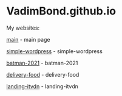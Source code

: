 

# VadimBond.github.io

My websites:

[main](https://vadimbond.github.io/ "main") - main page

[simple-wordpress](https://vadimbond.github.io/simple-wordpress/ "simple-wordpress") - simple-wordpress

[batman-2021](https://vadimbond.github.io/batman-2021/ "batman-2021") - batman-2021

[delivery-food](https://vadimbond.github.io/delivery-food/ "delivery-food") - delivery-food

[landing-itvdn](https://vadimbond.github.io/landing-itvdn/ "landing-itvdn") - landing-itvdn
